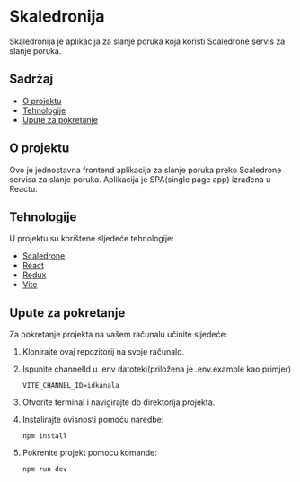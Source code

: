 # Skaledronija

Skaledronija je aplikacija za slanje poruka koja koristi Scaledrone servis za slanje poruka.

## Sadržaj

- [O projektu](#o-projektu)
- [Tehnologije](#tehnologije)
- [Upute za pokretanje](#upute-za-pokretanje)


## O projektu

Ovo je jednostavna frontend aplikacija za slanje poruka preko Scaledrone servisa za slanje poruka. Aplikacija je SPA(single page app) izrađena u Reactu.

## Tehnologije

U projektu su korištene sljedeće tehnologije:

- [Scaledrone](https://www.scaledrone.com/)
- [React](https://reactjs.org/)
- [Redux](https://redux.js.org/)
- [Vite](https://vitejs.dev/)

## Upute za pokretanje

Za pokretanje projekta na vašem računalu učinite sljedeće:

1. Klonirajte ovaj repozitorij na svoje računalo.
2. Ispunite channelId u .env datoteki(priložena je .env.example kao primjer)

   ```
   VITE_CHANNEL_ID=idkanala
2. Otvorite terminal i navigirajte do direktorija projekta.
3. Instalirajte ovisnosti pomoću naredbe:

   ```shell
   npm install
4. Pokrenite projekt pomocu komande:

   ```shell
   npm run dev